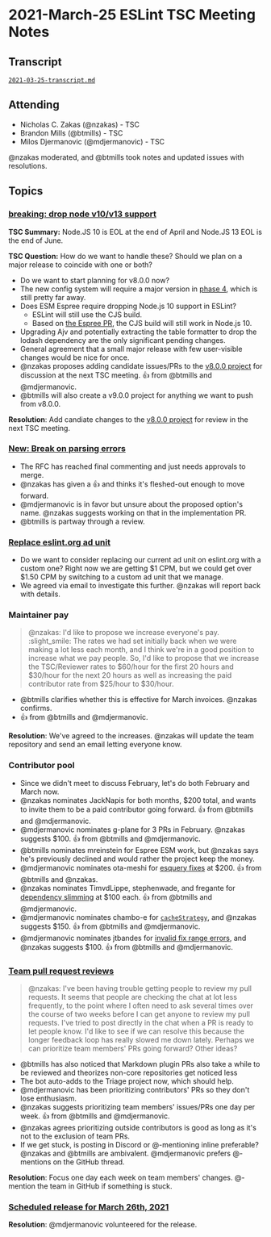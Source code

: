 # 2021-March-25 ESLint TSC Meeting Notes

## Transcript

[`2021-03-25-transcript.md`](2021-03-25-transcript.md)

## Attending

* Nicholas C. Zakas (@nzakas) - TSC
* Brandon Mills (@btmills) - TSC
* Milos Djermanovic (@mdjermanovic) - TSC

@nzakas moderated, and @btmills took notes and updated issues with resolutions.

## Topics

### [breaking: drop node v10/v13 support](https://github.com/eslint/eslint/issues/14023)

**TSC Summary:** Node.JS 10 is EOL at the end of April and Node.JS 13 EOL is the end of June.

**TSC Question:** How do we want to handle these? Should we plan on a major release to coincide with one or both?

* Do we want to start planning for v8.0.0 now?
* The new config system will require a major version in [phase 4](https://github.com/eslint/eslint/issues/13481), which is still pretty far away.
* Does ESM Espree require dropping Node.js 10 support in ESLint?
  * ESLint will still use the CJS build.
  * Based on [the Espree PR](https://github.com/eslint/espree/pull/469), the CJS build will still work in Node.js 10.
* Upgrading Ajv and potentially extracting the table formatter to drop the lodash dependency are the only significant pending changes.
* General agreement that a small major release with few user-visible changes would be nice for once.
* @nzakas proposes adding candidate issues/PRs to the [v8.0.0 project](https://github.com/eslint/eslint/projects/8) for discussion at the next TSC meeting. :+1: from @btmills and @mdjermanovic.
* @btmills will also create a v9.0.0 project for anything we want to push from v8.0.0.

**Resolution**: Add candiate changes to the [v8.0.0 project](https://github.com/eslint/eslint/projects/8) for review in the next TSC meeting.

### [New: Break on parsing errors](https://github.com/eslint/rfcs/pull/76)

* The RFC has reached final commenting and just needs approvals to merge.
* @nzakas has given a :+1: and thinks it's fleshed-out enough to move forward.
* @mdjermanovic is in favor but unsure about the proposed option's name. @nzakas suggests working on that in the implementation PR.
* @btmills is partway through a review.

### [Replace eslint.org ad unit](https://github.com/eslint/tsc-meetings/issues/244#issuecomment-791792239)

* Do we want to consider replacing our current ad unit on eslint.org with a custom one? Right now we are getting $1 CPM, but we could get over $1.50 CPM by switching to a custom ad unit that we manage.
* We agreed via email to investigate this further. @nzakas will report back with details.

### Maintainer pay

> @nzakas: I'd like to propose we increase everyone's pay. :slight_smile: The rates we had set initially back when we were making a lot less each month, and I think we're in a good position to increase what we pay people. So, I'd like to propose that we increase the TSC/Reviewer rates to $60/hour for the first 20 hours and $30/hour for the next 20 hours as well as increasing the paid contributor rate from $25/hour to $30/hour.

* @btmills clarifies whether this is effective for March invoices. @nzakas confirms.
* :+1: from @btmills and @mdjermanovic.

**Resolution**: We've agreed to the increases. @nzakas will update the team repository and send an email letting everyone know.

### Contributor pool

* Since we didn't meet to discuss February, let's do both February and March now.
* @nzakas nominates JackNapis for both months, $200 total, and wants to invite them to be a paid contributor going forward. :+1: from @btmills and @mdjermanovic.
* @mdjermanovic nominates g-plane for 3 PRs in February. @nzakas suggests $100. :+1: from @btmills and @mdjermanovic.
* @btmills nominates mreinstein for Espree ESM work, but @nzakas says he's previously declined and would rather the project keep the money.
* @mdjermanovic nominates ota-meshi for [esquery fixes](https://github.com/eslint/eslint/pull/14072) at $200. :+1: from @btmills and @nzakas.
* @nzakas nominates TimvdLippe, stephenwade, and fregante for [dependency slimming](https://github.com/eslint/eslint/issues/14098) at $100 each. :+1: from @btmills and @mdjermanovic.
* @mdjermanovic nominates chambo-e for [`cacheStrategy`](https://github.com/eslint/eslint/pull/14119), and @nzakas suggests $150. :+1: from @btmills and @mdjermanovic.
* @mdjermanovic nominates jtbandes for [invalid fix range errors](https://github.com/eslint/eslint/pull/14119), and @nzakas suggests $100. :+1: from @btmills and @mdjermanovic.

### [Team pull request reviews](https://github.com/eslint/tsc-meetings/issues/244#issuecomment-791792239)

> @nzakas: I've been having trouble getting people to review my pull requests. It seems that people are checking the chat at lot less frequently, to the point where I often need to ask several times over the course of two weeks before I can get anyone to review my pull requests. I've tried to post directly in the chat when a PR is ready to let people know. I'd like to see if we can resolve this because the longer feedback loop has really slowed me down lately. Perhaps we can prioritize team members' PRs going forward? Other ideas?

* @btmills has also noticed that Markdown plugin PRs also take a while to be reviewed and theorizes non-core repositories get noticed less
* The bot auto-adds to the Triage project now, which should help.
* @mdjermanovic has been prioritizing contributors' PRs so they don't lose enthusiasm.
* @nzakas suggests prioritizing team members' issues/PRs one day per week. :+1: from @btmills and @mdjermanovic.
* @nzakas agrees prioritizing outside contributors is good as long as it's not to the exclusion of team PRs.
* If we get stuck, is posting in Discord or @-mentioning inline preferable? @nzakas and @btmills are ambivalent. @mdjermanovic prefers @-mentions on the GitHub thread.

**Resolution**: Focus one day each week on team members' changes. @-mention the team in GitHub if something is stuck.

### [Scheduled release for March 26th, 2021](https://github.com/eslint/eslint/issues/14216)

**Resolution**: @mdjermanovic volunteered for the release.
